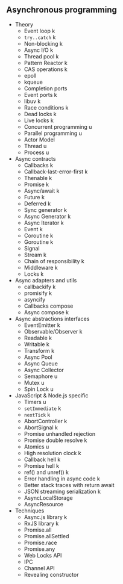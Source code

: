 ## Asynchronous programming

- Theory
  - Event loop k
  - `try..catch` k
  - Non-blocking k
  - Async I/O k
  - Thread pool k
  - Pattern Reactor k
  - CAS operations k
  - epoll
  - kqueue
  - Completion ports
  - Event ports k
  - libuv k
  - Race conditions k
  - Dead locks k
  - Live locks k
  - Concurrent programming u
  - Parallel programming u
  - Actor Model
  - Thread u
  - Process u
- Async contracts
  - Callbacks k
  - Callback-last-error-first k
  - Thenable k
  - Promise k
  - Async/await k
  - Future k
  - Deferred k
  - Sync generator k
  - Async Generator k
  - Async Iterator k
  - Event k
  - Coroutine k
  - Goroutine k
  - Signal
  - Stream k
  - Chain of responsibility k
  - Middleware k
  - Locks k
- Async adapters and utils
  - callbackify k
  - promisify k
  - asyncify
  - Callbacks compose
  - Async compose k
- Async abstractions interfaces
  - EventEmitter k
  - Observable/Observer k
  - Readable k
  - Writable k
  - Transform k
  - Async Pool
  - Async Queue
  - Async Collector
  - Semaphore u
  - Mutex u
  - Spin Lock u
- JavaScript & Node.js specific
  - Timers u
  - `setImmediate` k
  - `nextTick` k
  - AbortController k
  - AbortSignal k
  - Promise unhandled rejection
  - Promise double resolve k
  - Atomics u
  - High resolution clock k
  - Callback hell k
  - Promise hell k
  - ref() and unref() k
  - Error handling in async code k
  - Better stack traces with return await
  - JSON streaming serialization k
  - AsyncLocalStorage
  - AsyncResource
- Techniques
  - Async.js library k
  - RxJS library k
  - Promise.all
  - Promise.allSettled
  - Promise.race
  - Promise.any
  - Web Locks API
  - IPC
  - Channel API
  - Revealing constructor
